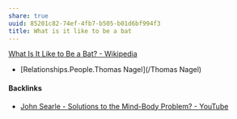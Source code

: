 ```yaml
---
share: true
uuid: 85201c82-74ef-4fb7-b505-b01d6bf994f3
title: What is it like to be a bat
---
```

[What Is It Like to Be a Bat? - Wikipedia](https://en.wikipedia.org/wiki/What_Is_It_Like_to_Be_a_Bat%3F)

* [Relationships.People.Thomas Nagel](/Thomas Nagel)


#### Backlinks

* [John Searle - Solutions to the Mind-Body Problem? - YouTube](/db92339b-8421-42fd-8e03-f230deaa0d95)